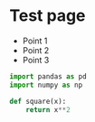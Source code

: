 # Test page

* Point 1
* Point 2
* Point 3

```python
import pandas as pd
import numpy as np

def square(x):
	return x**2
```